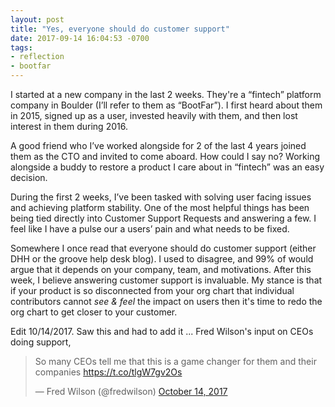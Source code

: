 ```yaml
---
layout: post
title: "Yes, everyone should do customer support"
date: 2017-09-14 16:04:53 -0700
tags:
- reflection
- bootfar
---
```


I started at a new company in the last 2 weeks. They're a “fintech” platform
company in Boulder (I’ll refer to them as “BootFar”). I first heard about them
in 2015, signed up as a user, invested heavily with them, and then lost
interest in them during 2016.  

A good friend who I’ve worked alongside for 2 of the last 4 years joined them
as the CTO and invited to come aboard. How could I say no? Working alongside a
buddy to restore a product I care about in “fintech” was an easy decision.

During the first 2 weeks, I’ve been tasked with solving user facing issues and
achieving platform stability. One of the most helpful things has been being
tied directly into Customer Support Requests and answering a few. I feel like
I have a pulse our a users’ pain and what needs to be fixed.

Somewhere I once read that everyone should do customer support (either DHH or
the groove help desk blog). I used to disagree, and 99% of would argue that it
depends on your company, team, and motivations. After this week, I believe
answering customer support is invaluable. My stance is that if your product is
so disconnected from your org chart that individual contributors cannot
*see & feel* the impact on users then it's time to redo the org chart to get
closer to your customer.

Edit 10/14/2017. Saw this and had to add it ... Fred Wilson's input on CEOs doing support,

<blockquote class="twitter-tweet" data-lang="en"><p lang="en" dir="ltr">So many CEOs tell me that this is a game changer for them and their companies <a href="https://t.co/tlgW7gv2Os">https://t.co/tlgW7gv2Os</a></p>&mdash; Fred Wilson (@fredwilson) <a href="https://twitter.com/fredwilson/status/919018435647963137?ref_src=twsrc%5Etfw">October 14, 2017</a></blockquote>
<script async src="//platform.twitter.com/widgets.js" charset="utf-8"></script>
